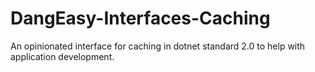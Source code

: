 # DangEasy-Interfaces-Caching

An opinionated interface for caching in dotnet standard 2.0 to help with application development. 

